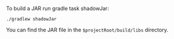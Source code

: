To build a JAR run gradle task shadowJar:

`./gradlew shadowJar`

You can find the JAR file in the `$projectRoot/build/libs` directory.

